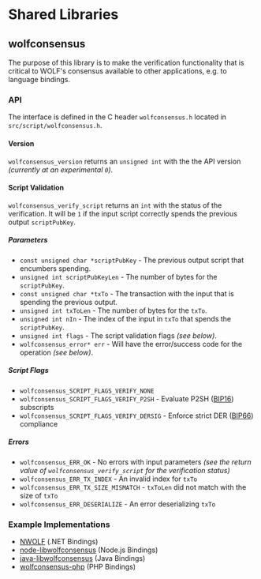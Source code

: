 Shared Libraries
================

## wolfconsensus

The purpose of this library is to make the verification functionality that is critical to WOLF's consensus available to other applications, e.g. to language bindings.

### API

The interface is defined in the C header `wolfconsensus.h` located in  `src/script/wolfconsensus.h`.

#### Version

`wolfconsensus_version` returns an `unsigned int` with the the API version *(currently at an experimental `0`)*.

#### Script Validation

`wolfconsensus_verify_script` returns an `int` with the status of the verification. It will be `1` if the input script correctly spends the previous output `scriptPubKey`.

##### Parameters
- `const unsigned char *scriptPubKey` - The previous output script that encumbers spending.
- `unsigned int scriptPubKeyLen` - The number of bytes for the `scriptPubKey`.
- `const unsigned char *txTo` - The transaction with the input that is spending the previous output.
- `unsigned int txToLen` - The number of bytes for the `txTo`.
- `unsigned int nIn` - The index of the input in `txTo` that spends the `scriptPubKey`.
- `unsigned int flags` - The script validation flags *(see below)*.
- `wolfconsensus_error* err` - Will have the error/success code for the operation *(see below)*.

##### Script Flags
- `wolfconsensus_SCRIPT_FLAGS_VERIFY_NONE`
- `wolfconsensus_SCRIPT_FLAGS_VERIFY_P2SH` - Evaluate P2SH ([BIP16](https://github.com/wolf/bips/blob/master/bip-0016.mediawiki)) subscripts
- `wolfconsensus_SCRIPT_FLAGS_VERIFY_DERSIG` - Enforce strict DER ([BIP66](https://github.com/wolf/bips/blob/master/bip-0066.mediawiki)) compliance

##### Errors
- `wolfconsensus_ERR_OK` - No errors with input parameters *(see the return value of `wolfconsensus_verify_script` for the verification status)*
- `wolfconsensus_ERR_TX_INDEX` - An invalid index for `txTo`
- `wolfconsensus_ERR_TX_SIZE_MISMATCH` - `txToLen` did not match with the size of `txTo`
- `wolfconsensus_ERR_DESERIALIZE` - An error deserializing `txTo`

### Example Implementations
- [NWOLF](https://github.com/NicolasDorier/NWOLF/blob/master/NWOLF/Script.cs#L814) (.NET Bindings)
- [node-libwolfconsensus](https://github.com/bitpay/node-libwolfconsensus) (Node.js Bindings)
- [java-libwolfconsensus](https://github.com/dexX7/java-libwolfconsensus) (Java Bindings)
- [wolfconsensus-php](https://github.com/Bit-Wasp/wolfconsensus-php) (PHP Bindings)
